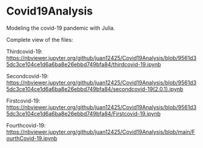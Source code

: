 # Covid19Analysis

Modeling the covid-19 pandemic with Julia. 

Complete view of the files: 

Thirdcovid-19: https://nbviewer.jupyter.org/github/juan12425/Covid19Analysis/blob/9561d35dc3ce104ce1d6a6ba8e26ebbd749bfa84/thirdcovid-19.ipynb

Secondcovid-19: https://nbviewer.jupyter.org/github/juan12425/Covid19Analysis/blob/9561d35dc3ce104ce1d6a6ba8e26ebbd749bfa84/secondcovid-19(2.0.1).ipynb

Firstcovid-19: https://nbviewer.jupyter.org/github/juan12425/Covid19Analysis/blob/9561d35dc3ce104ce1d6a6ba8e26ebbd749bfa84/Firstcovid-19.ipynb

Fourthcovid-19: 
https://nbviewer.jupyter.org/github/juan12425/Covid19Analysis/blob/main/FourthCovid-19.ipynb
